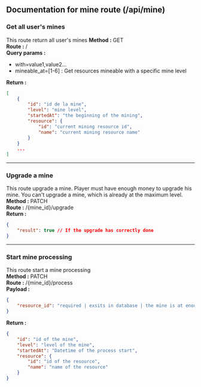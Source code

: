 ## Documentation for mine route (/api/mine)

### Get all user's mines
This route return all user's mines
**Method :** GET  
**Route :** /  
**Query params :**
- with=value1,value2...
- mineable_at=[1-6] : Get resources mineable with a specific mine level

**Return :**  
```json
[
    {
        "id": "id de la mine",
        "level": "mine level",
        "startedAt": "the beginning of the mining",
        "resource": {
            "id": "current mining resource id",
            "name": "current mining resource name"
        }
    }
    ...
]
```
---
### Upgrade a mine
This route upgrade a mine. Player must have enough money to upgrade his mine. You can't upgrade a mine, which is already at the maximum level.  
**Method :** PATCH  
**Route :** /{mine_id}/upgrade  
**Return :**
```json
{
    "result": true // If the upgrade has correctly done
}
```
---
### Start mine processing
This route start a mine processing  
**Method :** PATCH  
**Route :** /{mine_id}/process  
**Payload :**
```json
{
    "resource_id": "required | exsits in database | the mine is at enough high level to mine this resource"
}
```
**Return :**
```json
{
    "id": "id of the mine",
    "level": "level of the mine",
    "startedAt": "Datetime of the process start",
    "resource": {
        "id": "id of the resource",
        "name": "name of the resource"
    }
}
```